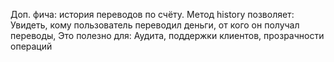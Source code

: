 Доп. фича: история переводов по счёту.
Метод history позволяет:
Увидеть, кому пользователь переводил деньги,
от кого он получал переводы,
Это полезно для:
Аудита,
поддержки клиентов,
прозрачности операций
